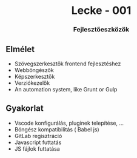 <h1 align="center" style="border-bottom: none;"> Lecke - 001</h1>
<h3 align="center">Fejlesztőeszközök</h3>

## Elmélet

- Szövegszerkesztők frontend fejlesztéshez
- Webböngészők
- Képszerkesztők
- Verziókezelők
- An automation system, like Grunt or Gulp 


## Gyakorlat

- Vscode konfigurálás, pluginek telepítése, ...
- Böngész kompatibilitás ( Babel js)
- GitLab regisztráció
- Javascript futtatás
- JS fájlok futtatása